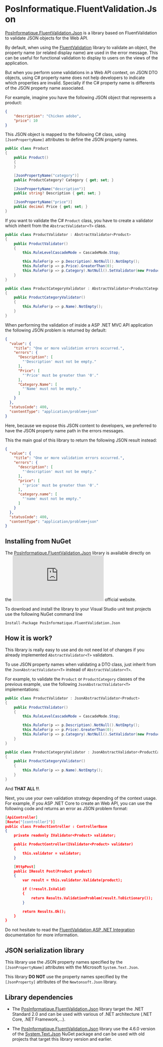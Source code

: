 # PosInformatique.FluentValidation.Json
[PosInformatique.FluentValidation.Json](https://www.nuget.org/packages/PosInformatique.FluentValidation.Json/)
is a library based on FluentValidation to validate JSON objects for the Web API.

By default, when using the [FluentValidation](https://www.nuget.org/packages/FluentValidation)
library to validate an object, the property name (or related display name) are used in the error message.
This can be useful for functional validation to display to users on the views of the application.

But when you perform some validations in a Web API context, on JSON DTO objects,
using C# property name does not help developers to indicate which properties are invalid.
Specially if the C# property name is differents of the JSON property name associated.

For example, imagine you have the following JSON object that represents a product:

```json
{
    "description": "Chicken adobo",
    "price": 10
}
```

This JSON object is mapped to the following C# class, using `[JsonPropertyName]` attributes
to define the JSON property names.

```csharp
public class Product
{
    public Product()
    {
    }

    [JsonPropertyName("category")]
    public ProductCategory? Category { get; set; }

    [JsonPropertyName("description")]
    public string? Description { get; set; }

    [JsonPropertyName("price")]
    public decimal Price { get; set; }
}
```

If you want to validate the C# `Product` class, you have to create a validator
which inherit from the `AbstractValidator<T>` class.

```csharp
public class ProductValidator : AbstractValidator<Product>
{
    public ProductValidator()
    {
        this.RuleLevelCascadeMode = CascadeMode.Stop;

        this.RuleFor(p => p.Description).NotNull().NotEmpty();
        this.RuleFor(p => p.Price).GreaterThan(0);
        this.RuleFor(p => p.Category).NotNull().SetValidator(new ProductCategoryValidator());
    }
}

public class ProductCategoryValidator : AbstractValidator<ProductCategory>
{
    public ProductCategoryValidator()
    {
        this.RuleFor(p => p.Name).NotEmpty();
    }
}
```

When performing the validation of inside a ASP .NET MVC API application
the following JSON problem is returned by default:

```json
{
  "value": {
    "title": "One or more validation errors occurred.",
    "errors": {
      "Description": [
        "'Description' must not be empty."
      ],
      "Price": [
        "'Price' must be greater than '0'."
      ],
      "Category.Name": [
        "'Name' must not be empty."
      ]
    }
  },
  "statusCode": 400,
  "contentType": "application/problem+json"
}
```

Here, because we expose this JSON content to developers, we preferred to
have the JSON property name path in the errors messages.

This the main goal of this library to return the following JSON result instead:

```json
{
  "value": {
    "title": "One or more validation errors occurred.",
    "errors": {
      "description": [
        "'description' must not be empty."
      ],
      "price": [
        "'price' must be greater than '0'."
      ],
      "category.name": [
        "'name' must not be empty."
      ]
    }
  },
  "statusCode": 400,
  "contentType": "application/problem+json"
}
```

## Installing from NuGet
The [PosInformatique.FluentValidation.Json](https://www.nuget.org/packages/PosInformatique.FluentValidation.Json/)
library is available directly on the
[![Nuget](https://img.shields.io/nuget/v/PosInformatique.FluentValidation.Json)](https://www.nuget.org/packages/PosInformatique.FluentValidation.Json/)
official website.

To download and install the library to your Visual Studio unit test projects use the following NuGet command line 

```
Install-Package PosInformatique.FluentValidation.Json
```

## How it is work?

This library is really easy to use and do not need lot of changes if you already implemented
`AbstractValidator<T>` validators.

To use JSON property names when validating a DTO class, just inherit from the
`JsonAbstractValidator<T>` instead of `AbstractValidator<T>`.

For example, to validate the `Product` or `ProductCategory` classes of the previous example,
use the following `JsonAbstractValidator<T>` implementations:

```csharp
public class ProductValidator : JsonAbstractValidator<Product>
{
    public ProductValidator()
    {
        this.RuleLevelCascadeMode = CascadeMode.Stop;

        this.RuleFor(p => p.Description).NotNull().NotEmpty();
        this.RuleFor(p => p.Price).GreaterThan(0);
        this.RuleFor(p => p.Category).NotNull().SetValidator(new ProductCategoryValidator());
    }
}

public class ProductCategoryValidator : JsonAbstractValidator<ProductCategory>
{
    public ProductCategoryValidator()
    {
        this.RuleFor(p => p.Name).NotEmpty();
    }
}
```

And **THAT ALL !!**.

Next, you use your own validation strategy depending of the context usage.
For example, if you ASP .NET Core to create an Web API, you can use the following code
and returns an error as JSON problem format:

```json
[ApiController]
[Route("[controller]")]
public class ProductController : ControllerBase
{
    private readonly IValidator<Product> validator;

    public ProductController(IValidator<Product> validator)
    {
        this.validator = validator;
    }

    [HttpPost]
    public IResult Post(Product product)
    {
        var result = this.validator.Validate(product);

        if (!result.IsValid)
        {
            return Results.ValidationProblem(result.ToDictionary());
        }

        return Results.Ok();
    }
}
```

Do not hesitate to read the
[FluentValidation ASP .NET Integration](https://docs.fluentvalidation.net/en/latest/aspnet.html)
documentation for more information.

## JSON serialization library
This library use the JSON property names specified by the `[JsonPropertyName]` attributes
with the Microsoft `System.Text.Json`.

This library **DO NOT** use the property names specified by the `[JsonProperty]` attributes
of the `Newtonsoft.Json` library.

## Library dependencies
- The [PosInformatique.FluentValidation.Json](https://www.nuget.org/packages/PosInformatique.FluentValidation.Json/) library
target the .NET Standard 2.0 and can be used with various of .NET architecture (.NET Core, .NET Framework,...).

- The [PosInformatique.FluentValidation.Json](https://www.nuget.org/packages/PosInformatique.FluentValidation.Json/) library
use the 4.6.0 version of the [System.Text.Json](https://www.nuget.org/packages/System.Text.Json/) NuGet package
and can be used with old projects that target this library version and earlier.